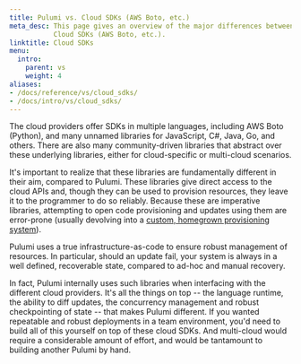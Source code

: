 ```yaml
---
title: Pulumi vs. Cloud SDKs (AWS Boto, etc.)
meta_desc: This page gives an overview of the major differences between Pulumi and
           Cloud SDKs (AWS Boto, etc.).
linktitle: Cloud SDKs
menu:
  intro:
    parent: vs
    weight: 4
aliases:
- /docs/reference/vs/cloud_sdks/
- /docs/intro/vs/cloud_sdks/
---
```


The cloud providers offer SDKs in multiple languages, including AWS Boto (Python), and many unnamed libraries for
JavaScript, C#, Java, Go, and others. There are also many community-driven libraries that abstract over these
underlying libraries, either for cloud-specific or multi-cloud scenarios.

It's important to realize that these libraries are fundamentally different in their aim, compared to Pulumi. These
libraries give direct access to the cloud APIs and, though they can be used to provision resources, they leave it to
the programmer to do so reliably. Because these are imperative libraries, attempting to open code provisioning and
updates using them are error-prone (usually devolving into a [custom, homegrown provisioning system](custom)).

Pulumi uses a true infrastructure-as-code to ensure robust management of resources. In particular, should an update
fail, your system is always in a well defined, recoverable state, compared to ad-hoc and manual recovery.

In fact, Pulumi internally uses such libraries when interfacing with the different cloud providers. It's all the
things on top -- the language runtime, the ability to diff updates, the concurrency management and robust checkpointing
of state -- that makes Pulumi different. If you wanted repeatable and robust deployments in a team environment, you'd
need to build all of this yourself on top of these cloud SDKs. And multi-cloud would require a considerable amount of
effort, and would be tantamount to building another Pulumi by hand.
